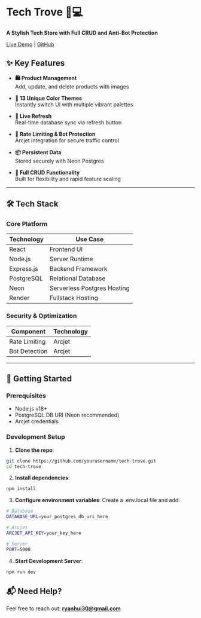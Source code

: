 # Tech Trove 🛒💻  
**A Stylish Tech Store with Full CRUD and Anti-Bot Protection**  

[Live Demo](https://tech-trove-mkvw.onrender.com/) | [GitHub](https://github.com/ryanhui30/tech-trove)  

## ✨ Key Features  

- **🛍️ Product Management**  
  Add, update, and delete products with images  

- **🎨 13 Unique Color Themes**  
  Instantly switch UI with multiple vibrant palettes  

- **🔄 Live Refresh**  
  Real-time database sync via refresh button  

- **🧠 Rate Limiting & Bot Protection**  
  Arcjet integration for secure traffic control  

- **📦 Persistent Data**  
  Stored securely with Neon Postgres  

- **🚀 Full CRUD Functionality**  
  Built for flexibility and rapid feature scaling  

---

## 🛠️ Tech Stack  

### Core Platform  
| Technology       | Use Case                     |
|------------------|------------------------------|
| React            | Frontend UI                  |
| Node.js          | Server Runtime               |
| Express.js       | Backend Framework            |
| PostgreSQL       | Relational Database          |
| Neon             | Serverless Postgres Hosting  |
| Render           | Fullstack Hosting            |

### Security & Optimization  
| Component        | Technology                   |
|------------------|------------------------------|
| Rate Limiting    | Arcjet                       |
| Bot Detection    | Arcjet                       |

---

## 🚀 Getting Started  

### Prerequisites  
- Node.js v18+  
- PostgreSQL DB URI (Neon recommended)  
- Arcjet credentials  

### Development Setup  

1. **Clone the repo**:  
```bash
git clone https://github.com/yourusername/tech-trove.git
cd tech-trove
```
2. **Install dependencies**:
```bash
npm install
```
3. **Configure environment variables**:
Create a .env.local file and add:
```bash
# Database
DATABASE_URL=your_postgres_db_uri_here

# Arcjet
ARCJET_API_KEY=your_key_here

# Server
PORT=5000
```

4. **Start Development Server**:
  ```bash
  npm run dev
  ```

## 📬 Need Help?
Feel free to reach out: **ryanhui30@gmail.com**
